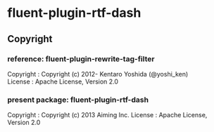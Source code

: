 # fluent-plugin-rtf-dash

## Copyright

### reference: fluent-plugin-rewrite-tag-filter

Copyright :  Copyright (c) 2012- Kentaro Yoshida (@yoshi_ken)  
License   :  Apache License, Version 2.0

### present package: fluent-plugin-rtf-dash

Copyright :  Copyright (c) 2013 Aiming Inc.
License   :  Apache License, Version 2.0

